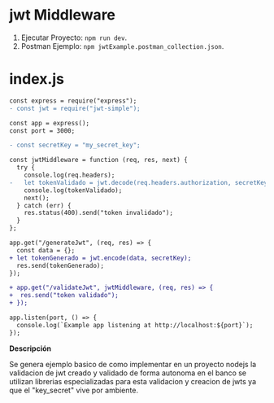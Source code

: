 # jwt Middleware

1. Ejecutar Proyecto: `npm run dev`.
2. Postman Ejemplo: `npm jwtExample.postman_collection.json`.

# index.js

```diff
const express = require("express");
- const jwt = require("jwt-simple");

const app = express();
const port = 3000;

- const secretKey = "my_secret_key";

const jwtMiddleware = function (req, res, next) {
  try {
    console.log(req.headers);
-   let tokenValidado = jwt.decode(req.headers.authorization, secretKey);
    console.log(tokenValidado);
    next();
  } catch (err) {
    res.status(400).send("token invalidado");
  }
};

app.get("/generateJwt", (req, res) => {
  const data = {};
+ let tokenGenerado = jwt.encode(data, secretKey);
  res.send(tokenGenerado);
});

+ app.get("/validateJwt", jwtMiddleware, (req, res) => {
+  res.send("token validado");
+ });

app.listen(port, () => {
  console.log(`Example app listening at http://localhost:${port}`);
});

```

**Descripción**

Se genera ejemplo basico de como implementar en un proyecto nodejs la validacion de jwt creado y validado de forma autonoma
en el banco se utilizan librerias especializadas para esta validacion y creacion de jwts ya que el "key_secret" vive por ambiente.
